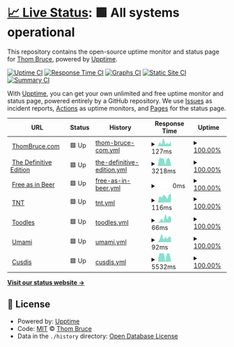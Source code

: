 # [📈 Live Status](https://status.thombruce.com): <!--live status--> **🟩 All systems operational**

This repository contains the open-source uptime monitor and status page for [Thom Bruce](https://thombruce.com/), powered by [Upptime](https://github.com/upptime/upptime).

[![Uptime CI](https://github.com/thombruce/status/workflows/Uptime%20CI/badge.svg)](https://github.com/thombruce/status/actions?query=workflow%3A%22Uptime+CI%22)
[![Response Time CI](https://github.com/thombruce/status/workflows/Response%20Time%20CI/badge.svg)](https://github.com/thombruce/status/actions?query=workflow%3A%22Response+Time+CI%22)
[![Graphs CI](https://github.com/thombruce/status/workflows/Graphs%20CI/badge.svg)](https://github.com/thombruce/status/actions?query=workflow%3A%22Graphs+CI%22)
[![Static Site CI](https://github.com/thombruce/status/workflows/Static%20Site%20CI/badge.svg)](https://github.com/thombruce/status/actions?query=workflow%3A%22Static+Site+CI%22)
[![Summary CI](https://github.com/thombruce/status/workflows/Summary%20CI/badge.svg)](https://github.com/thombruce/status/actions?query=workflow%3A%22Summary+CI%22)

With [Upptime](https://upptime.js.org), you can get your own unlimited and free uptime monitor and status page, powered entirely by a GitHub repository. We use [Issues](https://github.com/thombruce/status/issues) as incident reports, [Actions](https://github.com/thombruce/status/actions) as uptime monitors, and [Pages](https://status.thombruce.com) for the status page.

<!--start: status pages-->
<!-- This summary is generated by Upptime (https://github.com/upptime/upptime) -->
<!-- Do not edit this manually, your changes will be overwritten -->
<!-- prettier-ignore -->
| URL | Status | History | Response Time | Uptime |
| --- | ------ | ------- | ------------- | ------ |
| <img alt="" src="https://icons.duckduckgo.com/ip3/thombruce.com.ico" height="13"> [ThomBruce.com](https://thombruce.com) | 🟩 Up | [thom-bruce-com.yml](https://github.com/thombruce/status/commits/HEAD/history/thom-bruce-com.yml) | <details><summary><img alt="Response time graph" src="./graphs/thom-bruce-com/response-time-week.png" height="20"> 127ms</summary><br><a href="https://status.thombruce.com/history/thom-bruce-com"><img alt="Response time 126" src="https://img.shields.io/endpoint?url=https%3A%2F%2Fraw.githubusercontent.com%2Fthombruce%2Fstatus%2FHEAD%2Fapi%2Fthom-bruce-com%2Fresponse-time.json"></a><br><a href="https://status.thombruce.com/history/thom-bruce-com"><img alt="24-hour response time 182" src="https://img.shields.io/endpoint?url=https%3A%2F%2Fraw.githubusercontent.com%2Fthombruce%2Fstatus%2FHEAD%2Fapi%2Fthom-bruce-com%2Fresponse-time-day.json"></a><br><a href="https://status.thombruce.com/history/thom-bruce-com"><img alt="7-day response time 127" src="https://img.shields.io/endpoint?url=https%3A%2F%2Fraw.githubusercontent.com%2Fthombruce%2Fstatus%2FHEAD%2Fapi%2Fthom-bruce-com%2Fresponse-time-week.json"></a><br><a href="https://status.thombruce.com/history/thom-bruce-com"><img alt="30-day response time 113" src="https://img.shields.io/endpoint?url=https%3A%2F%2Fraw.githubusercontent.com%2Fthombruce%2Fstatus%2FHEAD%2Fapi%2Fthom-bruce-com%2Fresponse-time-month.json"></a><br><a href="https://status.thombruce.com/history/thom-bruce-com"><img alt="1-year response time 121" src="https://img.shields.io/endpoint?url=https%3A%2F%2Fraw.githubusercontent.com%2Fthombruce%2Fstatus%2FHEAD%2Fapi%2Fthom-bruce-com%2Fresponse-time-year.json"></a></details> | <details><summary><a href="https://status.thombruce.com/history/thom-bruce-com">100.00%</a></summary><a href="https://status.thombruce.com/history/thom-bruce-com"><img alt="All-time uptime 99.94%" src="https://img.shields.io/endpoint?url=https%3A%2F%2Fraw.githubusercontent.com%2Fthombruce%2Fstatus%2FHEAD%2Fapi%2Fthom-bruce-com%2Fuptime.json"></a><br><a href="https://status.thombruce.com/history/thom-bruce-com"><img alt="24-hour uptime 100.00%" src="https://img.shields.io/endpoint?url=https%3A%2F%2Fraw.githubusercontent.com%2Fthombruce%2Fstatus%2FHEAD%2Fapi%2Fthom-bruce-com%2Fuptime-day.json"></a><br><a href="https://status.thombruce.com/history/thom-bruce-com"><img alt="7-day uptime 100.00%" src="https://img.shields.io/endpoint?url=https%3A%2F%2Fraw.githubusercontent.com%2Fthombruce%2Fstatus%2FHEAD%2Fapi%2Fthom-bruce-com%2Fuptime-week.json"></a><br><a href="https://status.thombruce.com/history/thom-bruce-com"><img alt="30-day uptime 100.00%" src="https://img.shields.io/endpoint?url=https%3A%2F%2Fraw.githubusercontent.com%2Fthombruce%2Fstatus%2FHEAD%2Fapi%2Fthom-bruce-com%2Fuptime-month.json"></a><br><a href="https://status.thombruce.com/history/thom-bruce-com"><img alt="1-year uptime 100.00%" src="https://img.shields.io/endpoint?url=https%3A%2F%2Fraw.githubusercontent.com%2Fthombruce%2Fstatus%2FHEAD%2Fapi%2Fthom-bruce-com%2Fuptime-year.json"></a></details>
| <img alt="" src="https://icons.duckduckgo.com/ip3/thedefinitiveedition.thombruce.com.ico" height="13"> [The Definitive Edition](https://thedefinitiveedition.thombruce.com) | 🟩 Up | [the-definitive-edition.yml](https://github.com/thombruce/status/commits/HEAD/history/the-definitive-edition.yml) | <details><summary><img alt="Response time graph" src="./graphs/the-definitive-edition/response-time-week.png" height="20"> 3218ms</summary><br><a href="https://status.thombruce.com/history/the-definitive-edition"><img alt="Response time 3559" src="https://img.shields.io/endpoint?url=https%3A%2F%2Fraw.githubusercontent.com%2Fthombruce%2Fstatus%2FHEAD%2Fapi%2Fthe-definitive-edition%2Fresponse-time.json"></a><br><a href="https://status.thombruce.com/history/the-definitive-edition"><img alt="24-hour response time 511" src="https://img.shields.io/endpoint?url=https%3A%2F%2Fraw.githubusercontent.com%2Fthombruce%2Fstatus%2FHEAD%2Fapi%2Fthe-definitive-edition%2Fresponse-time-day.json"></a><br><a href="https://status.thombruce.com/history/the-definitive-edition"><img alt="7-day response time 3218" src="https://img.shields.io/endpoint?url=https%3A%2F%2Fraw.githubusercontent.com%2Fthombruce%2Fstatus%2FHEAD%2Fapi%2Fthe-definitive-edition%2Fresponse-time-week.json"></a><br><a href="https://status.thombruce.com/history/the-definitive-edition"><img alt="30-day response time 3291" src="https://img.shields.io/endpoint?url=https%3A%2F%2Fraw.githubusercontent.com%2Fthombruce%2Fstatus%2FHEAD%2Fapi%2Fthe-definitive-edition%2Fresponse-time-month.json"></a><br><a href="https://status.thombruce.com/history/the-definitive-edition"><img alt="1-year response time 3559" src="https://img.shields.io/endpoint?url=https%3A%2F%2Fraw.githubusercontent.com%2Fthombruce%2Fstatus%2FHEAD%2Fapi%2Fthe-definitive-edition%2Fresponse-time-year.json"></a></details> | <details><summary><a href="https://status.thombruce.com/history/the-definitive-edition">100.00%</a></summary><a href="https://status.thombruce.com/history/the-definitive-edition"><img alt="All-time uptime 99.88%" src="https://img.shields.io/endpoint?url=https%3A%2F%2Fraw.githubusercontent.com%2Fthombruce%2Fstatus%2FHEAD%2Fapi%2Fthe-definitive-edition%2Fuptime.json"></a><br><a href="https://status.thombruce.com/history/the-definitive-edition"><img alt="24-hour uptime 100.00%" src="https://img.shields.io/endpoint?url=https%3A%2F%2Fraw.githubusercontent.com%2Fthombruce%2Fstatus%2FHEAD%2Fapi%2Fthe-definitive-edition%2Fuptime-day.json"></a><br><a href="https://status.thombruce.com/history/the-definitive-edition"><img alt="7-day uptime 100.00%" src="https://img.shields.io/endpoint?url=https%3A%2F%2Fraw.githubusercontent.com%2Fthombruce%2Fstatus%2FHEAD%2Fapi%2Fthe-definitive-edition%2Fuptime-week.json"></a><br><a href="https://status.thombruce.com/history/the-definitive-edition"><img alt="30-day uptime 100.00%" src="https://img.shields.io/endpoint?url=https%3A%2F%2Fraw.githubusercontent.com%2Fthombruce%2Fstatus%2FHEAD%2Fapi%2Fthe-definitive-edition%2Fuptime-month.json"></a><br><a href="https://status.thombruce.com/history/the-definitive-edition"><img alt="1-year uptime 99.88%" src="https://img.shields.io/endpoint?url=https%3A%2F%2Fraw.githubusercontent.com%2Fthombruce%2Fstatus%2FHEAD%2Fapi%2Fthe-definitive-edition%2Fuptime-year.json"></a></details>
| <img alt="" src="https://icons.duckduckgo.com/ip3/freeasinbeer.thombruce.com.ico" height="13"> [Free as in Beer](https://freeasinbeer.thombruce.com) | 🟩 Up | [free-as-in-beer.yml](https://github.com/thombruce/status/commits/HEAD/history/free-as-in-beer.yml) | <details><summary><img alt="Response time graph" src="./graphs/free-as-in-beer/response-time-week.png" height="20"> 0ms</summary><br><a href="https://status.thombruce.com/history/free-as-in-beer"><img alt="Response time 0" src="https://img.shields.io/endpoint?url=https%3A%2F%2Fraw.githubusercontent.com%2Fthombruce%2Fstatus%2FHEAD%2Fapi%2Ffree-as-in-beer%2Fresponse-time.json"></a><br><a href="https://status.thombruce.com/history/free-as-in-beer"><img alt="24-hour response time 0" src="https://img.shields.io/endpoint?url=https%3A%2F%2Fraw.githubusercontent.com%2Fthombruce%2Fstatus%2FHEAD%2Fapi%2Ffree-as-in-beer%2Fresponse-time-day.json"></a><br><a href="https://status.thombruce.com/history/free-as-in-beer"><img alt="7-day response time 0" src="https://img.shields.io/endpoint?url=https%3A%2F%2Fraw.githubusercontent.com%2Fthombruce%2Fstatus%2FHEAD%2Fapi%2Ffree-as-in-beer%2Fresponse-time-week.json"></a><br><a href="https://status.thombruce.com/history/free-as-in-beer"><img alt="30-day response time 0" src="https://img.shields.io/endpoint?url=https%3A%2F%2Fraw.githubusercontent.com%2Fthombruce%2Fstatus%2FHEAD%2Fapi%2Ffree-as-in-beer%2Fresponse-time-month.json"></a><br><a href="https://status.thombruce.com/history/free-as-in-beer"><img alt="1-year response time 0" src="https://img.shields.io/endpoint?url=https%3A%2F%2Fraw.githubusercontent.com%2Fthombruce%2Fstatus%2FHEAD%2Fapi%2Ffree-as-in-beer%2Fresponse-time-year.json"></a></details> | <details><summary><a href="https://status.thombruce.com/history/free-as-in-beer">100.00%</a></summary><a href="https://status.thombruce.com/history/free-as-in-beer"><img alt="All-time uptime 100.00%" src="https://img.shields.io/endpoint?url=https%3A%2F%2Fraw.githubusercontent.com%2Fthombruce%2Fstatus%2FHEAD%2Fapi%2Ffree-as-in-beer%2Fuptime.json"></a><br><a href="https://status.thombruce.com/history/free-as-in-beer"><img alt="24-hour uptime 100.00%" src="https://img.shields.io/endpoint?url=https%3A%2F%2Fraw.githubusercontent.com%2Fthombruce%2Fstatus%2FHEAD%2Fapi%2Ffree-as-in-beer%2Fuptime-day.json"></a><br><a href="https://status.thombruce.com/history/free-as-in-beer"><img alt="7-day uptime 100.00%" src="https://img.shields.io/endpoint?url=https%3A%2F%2Fraw.githubusercontent.com%2Fthombruce%2Fstatus%2FHEAD%2Fapi%2Ffree-as-in-beer%2Fuptime-week.json"></a><br><a href="https://status.thombruce.com/history/free-as-in-beer"><img alt="30-day uptime 100.00%" src="https://img.shields.io/endpoint?url=https%3A%2F%2Fraw.githubusercontent.com%2Fthombruce%2Fstatus%2FHEAD%2Fapi%2Ffree-as-in-beer%2Fuptime-month.json"></a><br><a href="https://status.thombruce.com/history/free-as-in-beer"><img alt="1-year uptime 100.00%" src="https://img.shields.io/endpoint?url=https%3A%2F%2Fraw.githubusercontent.com%2Fthombruce%2Fstatus%2FHEAD%2Fapi%2Ffree-as-in-beer%2Fuptime-year.json"></a></details>
| <img alt="" src="https://icons.duckduckgo.com/ip3/tnt.thombruce.com.ico" height="13"> [TNT](https://tnt.thombruce.com) | 🟩 Up | [tnt.yml](https://github.com/thombruce/status/commits/HEAD/history/tnt.yml) | <details><summary><img alt="Response time graph" src="./graphs/tnt/response-time-week.png" height="20"> 116ms</summary><br><a href="https://status.thombruce.com/history/tnt"><img alt="Response time 129" src="https://img.shields.io/endpoint?url=https%3A%2F%2Fraw.githubusercontent.com%2Fthombruce%2Fstatus%2FHEAD%2Fapi%2Ftnt%2Fresponse-time.json"></a><br><a href="https://status.thombruce.com/history/tnt"><img alt="24-hour response time 158" src="https://img.shields.io/endpoint?url=https%3A%2F%2Fraw.githubusercontent.com%2Fthombruce%2Fstatus%2FHEAD%2Fapi%2Ftnt%2Fresponse-time-day.json"></a><br><a href="https://status.thombruce.com/history/tnt"><img alt="7-day response time 116" src="https://img.shields.io/endpoint?url=https%3A%2F%2Fraw.githubusercontent.com%2Fthombruce%2Fstatus%2FHEAD%2Fapi%2Ftnt%2Fresponse-time-week.json"></a><br><a href="https://status.thombruce.com/history/tnt"><img alt="30-day response time 101" src="https://img.shields.io/endpoint?url=https%3A%2F%2Fraw.githubusercontent.com%2Fthombruce%2Fstatus%2FHEAD%2Fapi%2Ftnt%2Fresponse-time-month.json"></a><br><a href="https://status.thombruce.com/history/tnt"><img alt="1-year response time 129" src="https://img.shields.io/endpoint?url=https%3A%2F%2Fraw.githubusercontent.com%2Fthombruce%2Fstatus%2FHEAD%2Fapi%2Ftnt%2Fresponse-time-year.json"></a></details> | <details><summary><a href="https://status.thombruce.com/history/tnt">100.00%</a></summary><a href="https://status.thombruce.com/history/tnt"><img alt="All-time uptime 100.00%" src="https://img.shields.io/endpoint?url=https%3A%2F%2Fraw.githubusercontent.com%2Fthombruce%2Fstatus%2FHEAD%2Fapi%2Ftnt%2Fuptime.json"></a><br><a href="https://status.thombruce.com/history/tnt"><img alt="24-hour uptime 100.00%" src="https://img.shields.io/endpoint?url=https%3A%2F%2Fraw.githubusercontent.com%2Fthombruce%2Fstatus%2FHEAD%2Fapi%2Ftnt%2Fuptime-day.json"></a><br><a href="https://status.thombruce.com/history/tnt"><img alt="7-day uptime 100.00%" src="https://img.shields.io/endpoint?url=https%3A%2F%2Fraw.githubusercontent.com%2Fthombruce%2Fstatus%2FHEAD%2Fapi%2Ftnt%2Fuptime-week.json"></a><br><a href="https://status.thombruce.com/history/tnt"><img alt="30-day uptime 100.00%" src="https://img.shields.io/endpoint?url=https%3A%2F%2Fraw.githubusercontent.com%2Fthombruce%2Fstatus%2FHEAD%2Fapi%2Ftnt%2Fuptime-month.json"></a><br><a href="https://status.thombruce.com/history/tnt"><img alt="1-year uptime 100.00%" src="https://img.shields.io/endpoint?url=https%3A%2F%2Fraw.githubusercontent.com%2Fthombruce%2Fstatus%2FHEAD%2Fapi%2Ftnt%2Fuptime-year.json"></a></details>
| <img alt="" src="https://icons.duckduckgo.com/ip3/toodles.netlify.app.ico" height="13"> [Toodles](https://toodles.netlify.app) | 🟩 Up | [toodles.yml](https://github.com/thombruce/status/commits/HEAD/history/toodles.yml) | <details><summary><img alt="Response time graph" src="./graphs/toodles/response-time-week.png" height="20"> 66ms</summary><br><a href="https://status.thombruce.com/history/toodles"><img alt="Response time 108" src="https://img.shields.io/endpoint?url=https%3A%2F%2Fraw.githubusercontent.com%2Fthombruce%2Fstatus%2FHEAD%2Fapi%2Ftoodles%2Fresponse-time.json"></a><br><a href="https://status.thombruce.com/history/toodles"><img alt="24-hour response time 83" src="https://img.shields.io/endpoint?url=https%3A%2F%2Fraw.githubusercontent.com%2Fthombruce%2Fstatus%2FHEAD%2Fapi%2Ftoodles%2Fresponse-time-day.json"></a><br><a href="https://status.thombruce.com/history/toodles"><img alt="7-day response time 66" src="https://img.shields.io/endpoint?url=https%3A%2F%2Fraw.githubusercontent.com%2Fthombruce%2Fstatus%2FHEAD%2Fapi%2Ftoodles%2Fresponse-time-week.json"></a><br><a href="https://status.thombruce.com/history/toodles"><img alt="30-day response time 61" src="https://img.shields.io/endpoint?url=https%3A%2F%2Fraw.githubusercontent.com%2Fthombruce%2Fstatus%2FHEAD%2Fapi%2Ftoodles%2Fresponse-time-month.json"></a><br><a href="https://status.thombruce.com/history/toodles"><img alt="1-year response time 108" src="https://img.shields.io/endpoint?url=https%3A%2F%2Fraw.githubusercontent.com%2Fthombruce%2Fstatus%2FHEAD%2Fapi%2Ftoodles%2Fresponse-time-year.json"></a></details> | <details><summary><a href="https://status.thombruce.com/history/toodles">100.00%</a></summary><a href="https://status.thombruce.com/history/toodles"><img alt="All-time uptime 100.00%" src="https://img.shields.io/endpoint?url=https%3A%2F%2Fraw.githubusercontent.com%2Fthombruce%2Fstatus%2FHEAD%2Fapi%2Ftoodles%2Fuptime.json"></a><br><a href="https://status.thombruce.com/history/toodles"><img alt="24-hour uptime 100.00%" src="https://img.shields.io/endpoint?url=https%3A%2F%2Fraw.githubusercontent.com%2Fthombruce%2Fstatus%2FHEAD%2Fapi%2Ftoodles%2Fuptime-day.json"></a><br><a href="https://status.thombruce.com/history/toodles"><img alt="7-day uptime 100.00%" src="https://img.shields.io/endpoint?url=https%3A%2F%2Fraw.githubusercontent.com%2Fthombruce%2Fstatus%2FHEAD%2Fapi%2Ftoodles%2Fuptime-week.json"></a><br><a href="https://status.thombruce.com/history/toodles"><img alt="30-day uptime 100.00%" src="https://img.shields.io/endpoint?url=https%3A%2F%2Fraw.githubusercontent.com%2Fthombruce%2Fstatus%2FHEAD%2Fapi%2Ftoodles%2Fuptime-month.json"></a><br><a href="https://status.thombruce.com/history/toodles"><img alt="1-year uptime 100.00%" src="https://img.shields.io/endpoint?url=https%3A%2F%2Fraw.githubusercontent.com%2Fthombruce%2Fstatus%2FHEAD%2Fapi%2Ftoodles%2Fuptime-year.json"></a></details>
| <img alt="" src="https://icons.duckduckgo.com/ip3/umami.thombruce.com.ico" height="13"> [Umami](https://umami.thombruce.com) | 🟩 Up | [umami.yml](https://github.com/thombruce/status/commits/HEAD/history/umami.yml) | <details><summary><img alt="Response time graph" src="./graphs/umami/response-time-week.png" height="20"> 92ms</summary><br><a href="https://status.thombruce.com/history/umami"><img alt="Response time 114" src="https://img.shields.io/endpoint?url=https%3A%2F%2Fraw.githubusercontent.com%2Fthombruce%2Fstatus%2FHEAD%2Fapi%2Fumami%2Fresponse-time.json"></a><br><a href="https://status.thombruce.com/history/umami"><img alt="24-hour response time 98" src="https://img.shields.io/endpoint?url=https%3A%2F%2Fraw.githubusercontent.com%2Fthombruce%2Fstatus%2FHEAD%2Fapi%2Fumami%2Fresponse-time-day.json"></a><br><a href="https://status.thombruce.com/history/umami"><img alt="7-day response time 92" src="https://img.shields.io/endpoint?url=https%3A%2F%2Fraw.githubusercontent.com%2Fthombruce%2Fstatus%2FHEAD%2Fapi%2Fumami%2Fresponse-time-week.json"></a><br><a href="https://status.thombruce.com/history/umami"><img alt="30-day response time 95" src="https://img.shields.io/endpoint?url=https%3A%2F%2Fraw.githubusercontent.com%2Fthombruce%2Fstatus%2FHEAD%2Fapi%2Fumami%2Fresponse-time-month.json"></a><br><a href="https://status.thombruce.com/history/umami"><img alt="1-year response time 114" src="https://img.shields.io/endpoint?url=https%3A%2F%2Fraw.githubusercontent.com%2Fthombruce%2Fstatus%2FHEAD%2Fapi%2Fumami%2Fresponse-time-year.json"></a></details> | <details><summary><a href="https://status.thombruce.com/history/umami">100.00%</a></summary><a href="https://status.thombruce.com/history/umami"><img alt="All-time uptime 100.00%" src="https://img.shields.io/endpoint?url=https%3A%2F%2Fraw.githubusercontent.com%2Fthombruce%2Fstatus%2FHEAD%2Fapi%2Fumami%2Fuptime.json"></a><br><a href="https://status.thombruce.com/history/umami"><img alt="24-hour uptime 100.00%" src="https://img.shields.io/endpoint?url=https%3A%2F%2Fraw.githubusercontent.com%2Fthombruce%2Fstatus%2FHEAD%2Fapi%2Fumami%2Fuptime-day.json"></a><br><a href="https://status.thombruce.com/history/umami"><img alt="7-day uptime 100.00%" src="https://img.shields.io/endpoint?url=https%3A%2F%2Fraw.githubusercontent.com%2Fthombruce%2Fstatus%2FHEAD%2Fapi%2Fumami%2Fuptime-week.json"></a><br><a href="https://status.thombruce.com/history/umami"><img alt="30-day uptime 100.00%" src="https://img.shields.io/endpoint?url=https%3A%2F%2Fraw.githubusercontent.com%2Fthombruce%2Fstatus%2FHEAD%2Fapi%2Fumami%2Fuptime-month.json"></a><br><a href="https://status.thombruce.com/history/umami"><img alt="1-year uptime 100.00%" src="https://img.shields.io/endpoint?url=https%3A%2F%2Fraw.githubusercontent.com%2Fthombruce%2Fstatus%2FHEAD%2Fapi%2Fumami%2Fuptime-year.json"></a></details>
| <img alt="" src="https://icons.duckduckgo.com/ip3/cusdis.thombruce.com.ico" height="13"> [Cusdis](https://cusdis.thombruce.com) | 🟩 Up | [cusdis.yml](https://github.com/thombruce/status/commits/HEAD/history/cusdis.yml) | <details><summary><img alt="Response time graph" src="./graphs/cusdis/response-time-week.png" height="20"> 5532ms</summary><br><a href="https://status.thombruce.com/history/cusdis"><img alt="Response time 6536" src="https://img.shields.io/endpoint?url=https%3A%2F%2Fraw.githubusercontent.com%2Fthombruce%2Fstatus%2FHEAD%2Fapi%2Fcusdis%2Fresponse-time.json"></a><br><a href="https://status.thombruce.com/history/cusdis"><img alt="24-hour response time 590" src="https://img.shields.io/endpoint?url=https%3A%2F%2Fraw.githubusercontent.com%2Fthombruce%2Fstatus%2FHEAD%2Fapi%2Fcusdis%2Fresponse-time-day.json"></a><br><a href="https://status.thombruce.com/history/cusdis"><img alt="7-day response time 5532" src="https://img.shields.io/endpoint?url=https%3A%2F%2Fraw.githubusercontent.com%2Fthombruce%2Fstatus%2FHEAD%2Fapi%2Fcusdis%2Fresponse-time-week.json"></a><br><a href="https://status.thombruce.com/history/cusdis"><img alt="30-day response time 5893" src="https://img.shields.io/endpoint?url=https%3A%2F%2Fraw.githubusercontent.com%2Fthombruce%2Fstatus%2FHEAD%2Fapi%2Fcusdis%2Fresponse-time-month.json"></a><br><a href="https://status.thombruce.com/history/cusdis"><img alt="1-year response time 6536" src="https://img.shields.io/endpoint?url=https%3A%2F%2Fraw.githubusercontent.com%2Fthombruce%2Fstatus%2FHEAD%2Fapi%2Fcusdis%2Fresponse-time-year.json"></a></details> | <details><summary><a href="https://status.thombruce.com/history/cusdis">100.00%</a></summary><a href="https://status.thombruce.com/history/cusdis"><img alt="All-time uptime 100.00%" src="https://img.shields.io/endpoint?url=https%3A%2F%2Fraw.githubusercontent.com%2Fthombruce%2Fstatus%2FHEAD%2Fapi%2Fcusdis%2Fuptime.json"></a><br><a href="https://status.thombruce.com/history/cusdis"><img alt="24-hour uptime 100.00%" src="https://img.shields.io/endpoint?url=https%3A%2F%2Fraw.githubusercontent.com%2Fthombruce%2Fstatus%2FHEAD%2Fapi%2Fcusdis%2Fuptime-day.json"></a><br><a href="https://status.thombruce.com/history/cusdis"><img alt="7-day uptime 100.00%" src="https://img.shields.io/endpoint?url=https%3A%2F%2Fraw.githubusercontent.com%2Fthombruce%2Fstatus%2FHEAD%2Fapi%2Fcusdis%2Fuptime-week.json"></a><br><a href="https://status.thombruce.com/history/cusdis"><img alt="30-day uptime 100.00%" src="https://img.shields.io/endpoint?url=https%3A%2F%2Fraw.githubusercontent.com%2Fthombruce%2Fstatus%2FHEAD%2Fapi%2Fcusdis%2Fuptime-month.json"></a><br><a href="https://status.thombruce.com/history/cusdis"><img alt="1-year uptime 100.00%" src="https://img.shields.io/endpoint?url=https%3A%2F%2Fraw.githubusercontent.com%2Fthombruce%2Fstatus%2FHEAD%2Fapi%2Fcusdis%2Fuptime-year.json"></a></details>

<!--end: status pages-->

[**Visit our status website →**](https://status.thombruce.com)

## 📄 License

- Powered by: [Upptime](https://github.com/upptime/upptime)
- Code: [MIT](./LICENSE) © [Thom Bruce](https://thombruce.com/)
- Data in the `./history` directory: [Open Database License](https://opendatacommons.org/licenses/odbl/1-0/)
